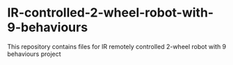 # IR-controlled-2-wheel-robot-with-9-behaviours
This repository contains files for IR remotely controlled 2-wheel robot with 9 behaviours project
